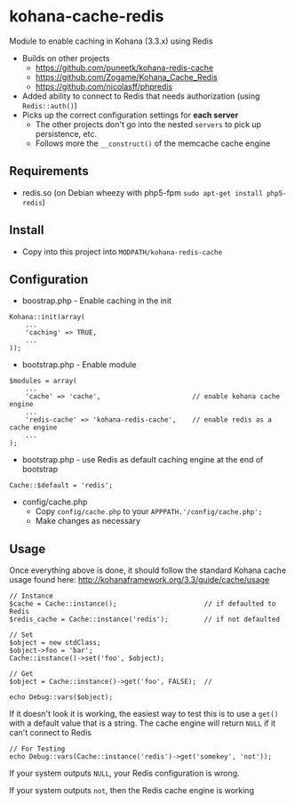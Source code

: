 kohana-cache-redis
==================

Module to enable caching in Kohana (3.3.x) using Redis

* Builds on other projects 
  * https://github.com/puneetk/kohana-redis-cache
  * https://github.com/Zogame/Kohana_Cache_Redis
  * https://github.com/nicolasff/phpredis
* Added ability to connect to Redis that needs authorization (using `Redis::auth()`) 
* Picks up the correct configuration settings for **each server**
  * The other projects don't go into the nested `servers` to pick up persistence, etc.
  * Follows more the `__construct()` of the memcache cache engine

Requirements
----

* redis.so (on Debian wheezy with php5-fpm `sudo apt-get install php5-redis`)

Install
----

* Copy into this project into `MODPATH/kohana-redis-cache`

Configuration
----

* boostrap.php - Enable caching in the init

```
Kohana::init(array(
    ...
    'caching' => TRUE,
    ...
));
```

* bootstrap.php - Enable module
   
```
$modules = array(
    ...
    'cache' => 'cache',                       // enable kohana cache engine 
    ...
    'redis-cache' => 'kohana-redis-cache',    // enable redis as a cache engine
    ...
);
```

* bootstrap.php - use Redis as default caching engine at the end of bootstrap

```
Cache::$default = 'redis';
```

* config/cache.php
  * Copy `config/cache.php` to your `APPPATH.'/config/cache.php';`
  * Make changes as necessary

Usage
----

Once everything above is done, it should follow the standard Kohana cache usage found here:
http://kohanaframework.org/3.3/guide/cache/usage

```
// Instance
$cache = Cache::instance();                      // if defaulted to Redis
$redis_cache = Cache::instance('redis');         // if not defaulted

// Set 
$object = new stdClass;
$object->foo = 'bar';
Cache::instance()->set('foo', $object);

// Get
$object = Cache::instance()->get('foo', FALSE);  // 

echo Debug::vars($object);
```

If it doesn't look it is working, the easiest way to test this is to use a `get()`
with a default value that is a string.  The cache engine will return `NULL` if
it can't connect to Redis

```
// For Testing
echo Debug::vars(Cache::instance('redis')->get('somekey', 'not'));
```

If your system outputs `NULL`, your Redis configuration is wrong.  

If your system outputs `not`, then the Redis cache engine is working



